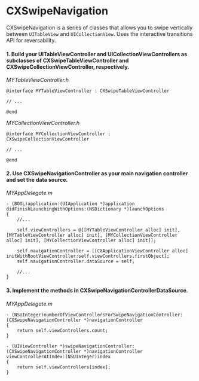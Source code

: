 CXSwipeNavigation
=================

CXSwipeNavigation is a series of classes that allows you to swipe vertically between `UITableView` and `UICollectionView`. Uses the interactive transitions API for reversability.

#### 1. Build your UITableViewController and UICollectionViewControllers as subclasses of CXSwipeTableViewController and CXSwipeCollectionViewController, respectively.

*MYTableViewController.h*

    @interface MYTableViewController : CXSwipeTableViewController

    // ...

    @end

*MYCollectionViewController.h*

    @interface MYCollectionViewController : CXSwipeCollectionViewController

    // ...

    @end

#### 2. Use CXSwipeNavigationController as your main navigation controller and set the data source.

*MYAppDelegate.m*

    - (BOOL)application:(UIApplication *)application didFinishLaunchingWithOptions:(NSDictionary *)launchOptions
    {
        //...

        self.viewControllers = @[[MYTableViewController alloc] init], [MYTableViewController alloc] init], [MYCollectionViewController alloc] init], [MYCollectionViewController alloc] init]];

        self.navigationController = [[CXApplicationViewController alloc] initWithRootViewController:self.viewControllers.firstObject];
        self.navigationController.dataSource = self;

        //...
    }

#### 3. Implement the methods in CXSwipeNavigationControllerDataSource.

*MYAppDelegate.m*

    - (NSUInteger)numberOfViewControllersForSwipeNavigationController:(CXSwipeNavigationController *)navigationController
    {
        return self.viewControllers.count;
    }

    - (UIViewController *)swipeNavigationController:(CXSwipeNavigationController *)navigationController viewControllerAtIndex:(NSUInteger)index
    {
        return self.viewControllers[index];
    }
